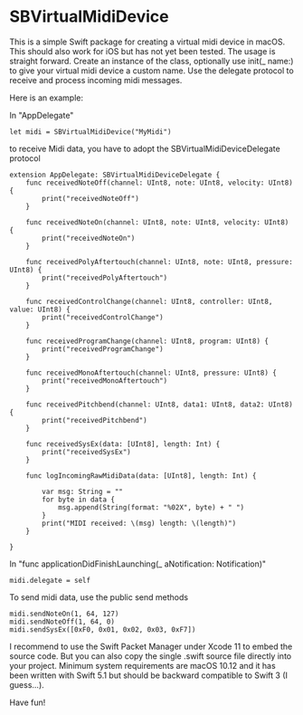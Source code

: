 # SBVirtualMidiDevice

This is a simple Swift package for creating a virtual midi device in macOS. This should also work for iOS but has not yet been tested. The usage is straight forward. Create an instance of the class, optionally use init(_ name:) to give your virtual midi device a custom name. Use the delegate protocol to receive and process incoming midi messages. 

Here is an example:

In "AppDelegate"

    let midi = SBVirtualMidiDevice("MyMidi")
 
 to receive Midi data, you have to adopt the SBVirtualMidiDeviceDelegate protocol

    extension AppDelegate: SBVirtualMidiDeviceDelegate {
        func receivedNoteOff(channel: UInt8, note: UInt8, velocity: UInt8) {
            print("receivedNoteOff")
        }
        
        func receivedNoteOn(channel: UInt8, note: UInt8, velocity: UInt8) {
            print("receivedNoteOn")
        }
        
        func receivedPolyAftertouch(channel: UInt8, note: UInt8, pressure: UInt8) {
            print("receivedPolyAftertouch")
        }
        
        func receivedControlChange(channel: UInt8, controller: UInt8, value: UInt8) {
            print("receivedControlChange")
        }
        
        func receivedProgramChange(channel: UInt8, program: UInt8) {
            print("receivedProgramChange")
        }
        
        func receivedMonoAftertouch(channel: UInt8, pressure: UInt8) {
            print("receivedMonoAftertouch")
        }
        
        func receivedPitchbend(channel: UInt8, data1: UInt8, data2: UInt8) {
            print("receivedPitchbend")
        }
        
        func receivedSysEx(data: [UInt8], length: Int) {
            print("receivedSysEx")
        }
        
        func logIncomingRawMidiData(data: [UInt8], length: Int) {
            
            var msg: String = ""
            for byte in data {
                msg.append(String(format: "%02X", byte) + " ")
            }
            print("MIDI received: \(msg) length: \(length)")
        }
        
    }
 
 
In "func applicationDidFinishLaunching(_ aNotification: Notification)"

    midi.delegate = self
    
    
To send midi data, use the public send methods

    midi.sendNoteOn(1, 64, 127)
    midi.sendNoteOff(1, 64, 0)
    midi.sendSysEx([0xF0, 0x01, 0x02, 0x03, 0xF7])
    

I recommend to use the Swift Packet Manager under Xcode 11 to embed the source code. But you can also copy the single .swift source file directly into your project. Minimum system requirements are macOS 10.12 and it has been written with Swift 5.1 but should be backward compatible to Swift 3 (I guess...).


Have fun!
